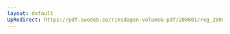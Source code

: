 ```yaml
---
layout: default
UpRedirect: https://pdf.swedeb.se/riksdagen-volumeG-pdf/200001/reg_200001/reg_200001_0516.pdf
---
```

